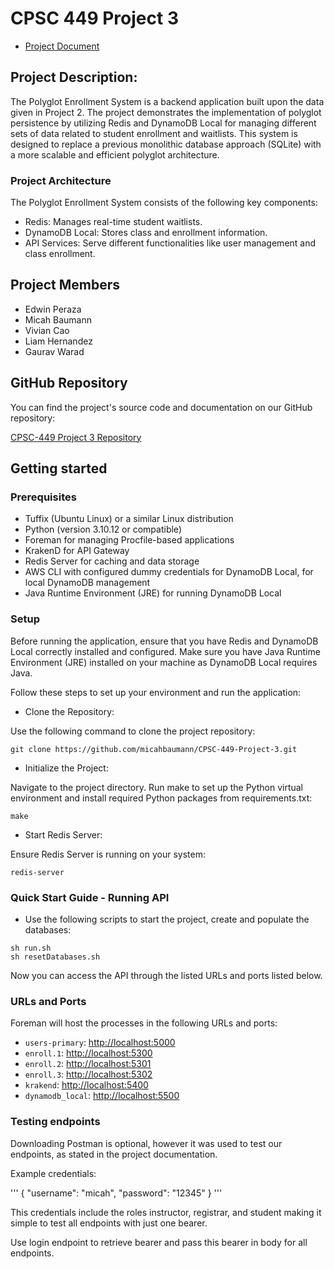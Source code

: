 # CPSC 449 Project 3

* [Project Document](https://docs.google.com/document/d/1rGKdbNxOj6FtUM_BQyWFM-yvaj4NXe5Kh3e6nWIH060/edit?usp=sharing)

## Project Description:
The Polyglot Enrollment System is a backend application built upon the data given in Project 2. The project demonstrates the implementation of polyglot persistence by utilizing Redis and DynamoDB Local for managing different sets of data related to student enrollment and waitlists. This system is designed to replace a previous monolithic database approach (SQLite) with a more scalable and efficient polyglot architecture.

### Project Architecture
The Polyglot Enrollment System consists of the following key components:

- Redis: Manages real-time student waitlists.
- DynamoDB Local: Stores class and enrollment information.
- API Services: Serve different functionalities like user management and class enrollment.

## Project Members

- Edwin Peraza
- Micah Baumann
- Vivian Cao
- Liam Hernandez
- Gaurav Warad


## GitHub Repository

You can find the project's source code and documentation on our GitHub repository:

[CPSC-449 Project 3 Repository](https://github.com/micahbaumann/CPSC-449-Project-3)

## Getting started

### Prerequisites

- Tuffix (Ubuntu Linux) or a similar Linux distribution
- Python (version 3.10.12 or compatible)
- Foreman for managing Procfile-based applications
- KrakenD for API Gateway
- Redis Server for caching and data storage
- AWS CLI with configured dummy credentials for DynamoDB Local, for local DynamoDB management
- Java Runtime Environment (JRE) for running DynamoDB Local

### Setup
Before running the application, ensure that you have Redis and DynamoDB Local correctly installed and configured. Make sure you have Java Runtime Environment (JRE) installed on your machine as DynamoDB Local requires Java. 

Follow these steps to set up your environment and run the application:

- Clone the Repository:

Use the following command to clone the project repository:
```
git clone https://github.com/micahbaumann/CPSC-449-Project-3.git
```

- Initialize the Project:

Navigate to the project directory.
Run make to set up the Python virtual environment and install required Python packages from requirements.txt:
```
make
```

- Start Redis Server:

Ensure Redis Server is running on your system:
```
redis-server
```


### Quick Start Guide - Running API

- Use the following scripts to start the project, create and populate the databases:

```
sh run.sh
sh resetDatabases.sh
```

Now you can access the API through the listed URLs and ports listed below.

### URLs and Ports

Foreman will host the processes  in the following URLs and ports:

- `users-primary`: [http://localhost:5000](http://localhost:5000)
- `enroll.1`: [http://localhost:5300](http://localhost:5000)
- `enroll.2`: [http://localhost:5301](http://localhost:5001)
- `enroll.3`: [http://localhost:5302](http://localhost:5002)
- `krakend`: [http://localhost:5400](http://localhost:5400)
- `dynamodb_local`: [http://localhost:5500](http://localhost:5500)

### Testing endpoints

Downloading Postman is optional, however it was used to test our endpoints, as stated in the project documentation.

Example credentials:

'''
{
    "username": "micah",
    "password": "12345"
}
'''

This credentials include the roles instructor, registrar, and student making it
simple to test all endpoints with just one bearer.

Use login endpoint to retrieve bearer and pass this bearer in body for all endpoints.
